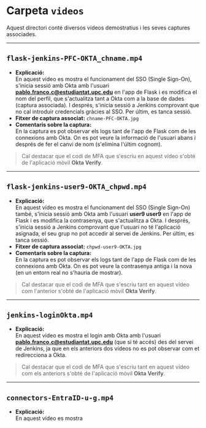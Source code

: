 # Carpeta `videos`

Aquest directori conté diversos vídeos demostratius i les seves captures associades.

---

## `flask-jenkins-PFC-OKTA_chname.mp4`

- **Explicació:**  
  En aquest vídeo es mostra el funcionament del SSO (Single Sign-On), s'inicia sessió amb Okta amb l'usuari **pablo.franco.c@estudiantat.upc.edu** en l'app de Flask i es modifica el nom del perfil, que s'actualitza tant a Okta com a la base de dades (captura associada). I després, s'inicia sessió a Jenkins comprovant que no cal introduir credencials gràcies al SSO. Per últim, es tanca sessió.
- **Fitxer de captura associat:** `chname-PFC-OKTA.jpg`  
- **Comentaris sobre la captura:**  
  En la captura es pot observar els logs tant de l'app de Flask com de les connexions amb Okta. On es pot veure la informació de l'usuari abans i després de fer el canvi de nom (s'elimina l'últim cognom).

> Cal destacar que el codi de MFA que s'escriu en aquest vídeo s'obté de l'aplicació mòvil **Okta Verify**.

---

## `flask-jenkins-user9-OKTA_chpwd.mp4`

- **Explicació:**  
  En aquest vídeo es mostra el funcionament del SSO (Single Sign-On) també, s'inicia sessió amb Okta amb l'usuari **user9 user9** en l'app de Flask i es modifica la contrasenya, que s'actualitza a Okta. I després, s'inicia sessió a Jenkins comprovant que l'usuari no té l'aplicació asignada, el seu grup no pot accedir al servei de Jenkins. Per últim, es tanca sessió.
- **Fitxer de captura associat:** `chpwd-user9-OKTA.jpg`  
- **Comentaris sobre la captura:**  
  En la captura es pot observar els logs tant de l'app de Flask com de les connexions amb Okta. On es pot veure la contrasenya antiga i la nova (en un entorn real no s'hauria de mostrar).

> Cal destacar que el codi de MFA que s'escriu tant en aquest vídeo com l'anterior s'obté de l'aplicació mòvil **Okta Verify**.

---

## `jenkins-loginOkta.mp4`

- **Explicació:**  
  En aquest vídeo es mostra el login amb Okta amb l'usuari **pablo.franco.c@estudiantat.upc.edu** (que si té accés) des del servei de Jenkins, ja que en els anteriors dos vídeos no es pot observar com et redirecciona a Okta.

> Cal destacar que el codi de MFA que s'escriu tant en aquest vídeo com els anteriors s'obté de l'aplicació mòvil **Okta Verify**.

---

## `connectors-EntraID-u-g.mp4`

- **Explicació:**  
  En aquest vídeo es mostra
